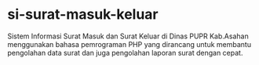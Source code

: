 # si-surat-masuk-keluar
Sistem Informasi Surat Masuk dan Surat Keluar di Dinas PUPR Kab.Asahan menggunakan bahasa pemrograman PHP yang dirancang untuk membantu pengolahan data surat dan juga pengolahan laporan surat dengan cepat.
